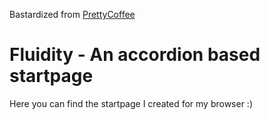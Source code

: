 Bastardized from [PrettyCoffee](https://github.com/PrettyCoffee/fluidity)
# Fluidity - An accordion based startpage
Here you can find the startpage I created for my browser :)
